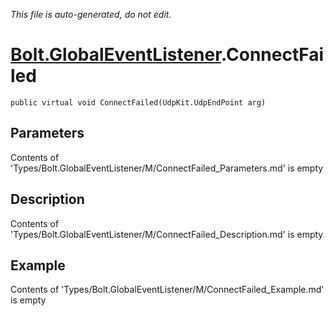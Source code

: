 *This file is auto-generated, do not edit.*

# [Bolt.GlobalEventListener](Types/Bolt.GlobalEventListener.md).ConnectFailed
`public virtual void ConnectFailed(UdpKit.UdpEndPoint arg)`
## Parameters
Contents of 'Types/Bolt.GlobalEventListener/M/ConnectFailed_Parameters.md' is empty
## Description
Contents of 'Types/Bolt.GlobalEventListener/M/ConnectFailed_Description.md' is empty
## Example
Contents of 'Types/Bolt.GlobalEventListener/M/ConnectFailed_Example.md' is empty

